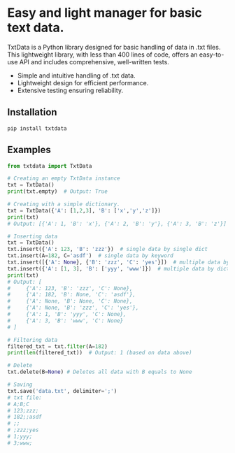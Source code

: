 # Easy and light manager for basic text data.

TxtData is a Python library designed for basic handling of data in .txt files. This lightweight library, with less than 400 lines of code, offers an easy-to-use API and includes comprehensive, well-written tests.


- Simple and intuitive handling of .txt data.
- Lightweight design for efficient performance.
- Extensive testing ensuring reliability.

## Installation
```
pip install txtdata
```

## Examples
```python
from txtdata import TxtData

# Creating an empty TxtData instance
txt = TxtData()
print(txt.empty)  # Output: True

# Creating with a simple dictionary.
txt = TxtData({'A': [1,2,3], 'B': ['x','y','z']})
print(txt)  
# Output: [{'A': 1, 'B': 'x'}, {'A': 2, 'B': 'y'}, {'A': 3, 'B': 'z'}]

# Inserting data
txt = TxtData()
txt.insert({'A': 123, 'B': 'zzz'})  # single data by single dict
txt.insert(A=182, C='asdf')  # single data by keyword
txt.insert([{'A': None}, {'B': 'zzz', 'C': 'yes'}])  # multiple data by list of dicts
txt.insert({'A': [1, 3], 'B': ['yyy', 'www']})  # multiple data by dict of lists
print(txt)
# Output: [
#     {'A': 123, 'B': 'zzz', 'C': None},
#     {'A': 182, 'B': None, 'C': 'asdf'},
#     {'A': None, 'B': None, 'C': None},
#     {'A': None, 'B': 'zzz', 'C': 'yes'},
#     {'A': 1, 'B': 'yyy', 'C': None},
#     {'A': 3, 'B': 'www', 'C': None}
# ]

# Filtering data
filtered_txt = txt.filter(A=182)
print(len(filtered_txt))  # Output: 1 (based on data above)

# Delete
txt.delete(B=None) # Deletes all data with B equals to None

# Saving
txt.save('data.txt', delimiter=';')
# txt file:
# A;B;C
# 123;zzz;
# 182;;asdf
# ;;
# ;zzz;yes
# 1;yyy;
# 3;www;


```